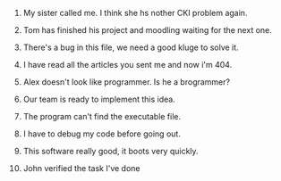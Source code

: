 1) My sister called me. I think she hs nother CKI problem again.
2) Tom has finished his project and moodling waiting for the next one.
3) There's a bug in this file, we need a good kluge to solve it.
4) I have read all the articles you sent me and now i'm 404.
5) Alex doesn't look like programmer. Is he a brogrammer?

6) Our team is ready to implement this idea.
7) The program can't find the executable file.
8) I have to debug my code before going out.
9) This software really good, it boots very quickly.
10) John verified the task I've done
